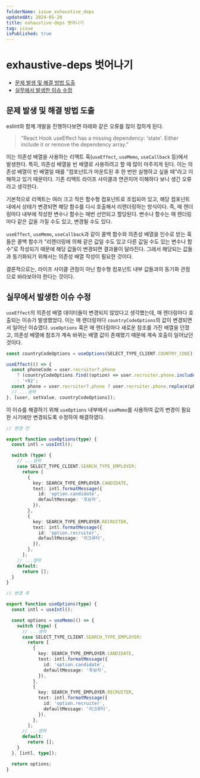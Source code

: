 ```yaml
---
folderName: issue_exhaustive_deps
updatedAt: 2024-05-20
title: exhaustive-deps 벗어나기
tag: issue
isPublished: true
---
```


# exhaustive-deps 벗어나기

- [문제 발생 및 해결 방법 도출](#문제-발생-및-해결-방법-도출)
- [실무에서 발생한 이슈 수정](#실무에서-발생한-이슈-수정)

## 문제 발생 및 해결 방법 도출

eslint와 함께 개발을 진행하다보면 아래와 같은 오류를 많이 접하게 된다.

> "React Hook useEffect has a missing dependency: 'state'. Either include it or remove the dependency array."

이는 의존성 배열을 사용하는 리액트 훅(`useEffect`, `useMemo`, `useCallback` 등)에서 발생한다. 특히, 의존성 배열을 빈 배열로 사용하려고 할 때 많이 마주치게 된다. 이는 의존성 배열이 빈 배열일 때를 "컴포넌트가 마운트된 후 한 번만 실행하고 싶을 때"라고 이해하고 있기 때문이다. 기존 리액트 라이프 사이클과 연관지어 이해하다 보니 생긴 오류라고 생각한다.

기본적으로 리액트는 여러 크고 작은 함수형 컴포넌트로 조립되어 있고, 해당 컴포넌트 내에서 상태가 변경되면 해당 함수를 다시 호출해서 리렌더링하는 방식이다. 즉, 매 렌더링마다 내부에 작성한 변수나 함수는 매번 선언되고 할당된다. 변수나 함수는 매 렌더링마다 같은 값을 가질 수도 있고, 변경될 수도 있다.

`useEffect`, `useMemo`, `useCallback`과 같이 콜백 함수와 의존성 배열을 인수로 받는 훅들은 콜백 함수가 "리렌더링에 의해 같은 값일 수도 있고 다른 값일 수도 있는 변수나 함수"로 작성되기 때문에 해당 값들이 변경되면 결과물이 달라진다. 그래서 해당되는 값들과 동기화되기 위해서는 의존성 배열 작성이 필요한 것이다.

결론적으로는, 라이프 사이클 관점이 아닌 함수형 컴포넌트 내부 값들과의 동기화 관점으로 바라보아야 한다는 것이다.

## 실무에서 발생한 이슈 수정

`useEffect`의 의존성 배열 데이터들이 변경되지 않았다고 생각했는데, 매 렌더링마다 호출되는 이슈가 발생했었다. 이는 매 렌더링마다 `countryCodeOptions`의 값이 변경되면서 일어난 이슈였다. `useOptions` 훅은 매 렌더링마다 새로운 참조를 가진 배열을 던졌고, 의존성 배열에 참조가 계속 바뀌는 배열 값이 존재했기 때문에 계속 호출이 일어났던 것이다.

```ts
const countryCodeOptions = useOptions(SELECT_TYPE_CLIENT.COUNTRY_CODE);

useEffect(() => {
  const phoneCode = user.recruiter?.phone
    ? (countryCodeOptions.find((option) => user.recruiter.phone.includes(option.text))?.key ?? '+82')
    : '+82';
  const phone = user.recruiter?.phone ? user.recruiter.phone.replace(phoneCode, '') : '';
  // ...생략
}, [user, setValue, countryCodeOptions]);
```

이 이슈를 해결하기 위해 `useOptions` 내부에서 `useMemo`를 사용하여 값의 변경이 필요한 시기에만 변경되도록 수정하여 해결하였다.

```ts
// 변경 전

export function useOptions(type) {
  const intl = useIntl();

  switch (type) {
    // ...생략
    case SELECT_TYPE_CLIENT.SEARCH_TYPE_EMPLOYER:
      return [
        {
          key: SEARCH_TYPE_EMPLOYER.CANDIDATE,
          text: intl.formatMessage({
            id: 'option.candidate',
            defaultMessage: '후보자',
          }),
        },
        {
          key: SEARCH_TYPE_EMPLOYER.RECRUITER,
          text: intl.formatMessage({
            id: 'option.recruiter',
            defaultMessage: '리크루터',
          }),
        },
      ];
    // ...생략
    default:
      return [];
  }
}
```

```ts
// 변경 후

export function useOptions(type) {
  const intl = useIntl();

  const options = useMemo(() => {
    switch (type) {
      // ...생략
      case SELECT_TYPE_CLIENT.SEARCH_TYPE_EMPLOYER:
        return [
          {
            key: SEARCH_TYPE_EMPLOYER.CANDIDATE,
            text: intl.formatMessage({
              id: 'option.candidate',
              defaultMessage: '후보자',
            }),
          },
          {
            key: SEARCH_TYPE_EMPLOYER.RECRUITER,
            text: intl.formatMessage({
              id: 'option.recruiter',
              defaultMessage: '리크루터',
            }),
          },
        ];
      // ...생략
      default:
        return [];
    }
  }, [intl, type]);

  return options;
}
```
